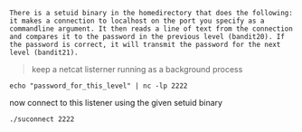     There is a setuid binary in the homedirectory that does the following: it makes a connection to localhost on the port you specify as a commandline argument. It then reads a line of text from the connection and compares it to the password in the previous level (bandit20). If the password is correct, it will transmit the password for the next level (bandit21).


> keep a netcat listerner running as  a background process 

```shell
echo "password_for_this_level" | nc -lp 2222
```

now connect to this listener using the given setuid binary

```shell
./suconnect 2222
```

